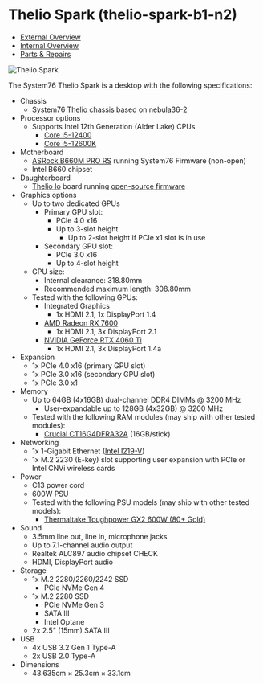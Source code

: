 # Thelio Spark (thelio-spark-b1-n2)

- [External Overview](./external-overview.md)
- [Internal Overview](./internal-overview.md)
- [Parts & Repairs](./repairs.md)

![Thelio Spark](./img/thelio-spark-b1-n2.webp)

The System76 Thelio Spark is a desktop with the following specifications:

- Chassis
    - System76 [Thelio chassis](https://github.com/system76/thelio/tree/ba8d6375083abb3145980f8522aa97ca6e9f08fb/Thelio%20Mira%5CSpark%20(nebula36)) based on nebula36-2
- Processor options
    - Supports Intel 12th Generation (Alder Lake) CPUs
        - [Core i5-12400](https://ark.intel.com/content/www/us/en/ark/products/134586/intel-core-i512400-processor-18m-cache-up-to-4-40-ghz.html)
        - [Core i5-12600K](https://ark.intel.com/content/www/us/en/ark/products/134589/intel-core-i512600k-processor-20m-cache-up-to-4-90-ghz.html)
- Motherboard
    - [ASRock B660M PRO RS](https://www.asrock.com/mb/Intel/B660m%20Pro%20RS/index.asp#Specification) running System76 Firmware (non-open)
    - Intel B660 chipset
- Daughterboard
    - [Thelio Io](https://github.com/system76/thelio-io) board running [open-source firmware](https://github.com/system76/thelio-io-firmware)
- Graphics options
    - Up to two dedicated GPUs
        - Primary GPU slot:
            - PCIe 4.0 x16
            - Up to 3-slot height
                - Up to 2-slot height if PCIe x1 slot is in use
        - Secondary GPU slot:
            - PCIe 3.0 x16
            - Up to 4-slot height
    - GPU size:
        - Internal clearance: 318.80mm
        - Recommended maximum length: 308.80mm
    - Tested with the following GPUs:
        - Integrated Graphics
            - 1x HDMI 2.1, 1x DisplayPort 1.4
        - [AMD Radeon RX 7600](https://www.amd.com/en/products/graphics/amd-radeon-rx-7600#product-specs)
            - 1x HDMI 2.1, 3x DisplayPort 2.1
        - [NVIDIA GeForce RTX 4060 Ti](https://www.nvidia.com/en-us/geforce/graphics-cards/40-series/rtx-4060-4060ti/#specs)
            - 1x HDMI 2.1, 3x DisplayPort 1.4a
- Expansion
    - 1x PCIe 4.0 x16 (primary GPU slot)
    - 1x PCIe 3.0 x16 (secondary GPU slot)
    - 1x PCIe 3.0 x1
- Memory
    - Up to 64GB (4x16GB) dual-channel DDR4 DIMMs @ 3200 MHz
        - User-expandable up to 128GB (4x32GB) @ 3200 MHz
    - Tested with the following RAM modules (may ship with other tested modules):
        - [Crucial CT16G4DFRA32A](https://www.crucial.com/memory/ddr4/ct16g4dfra32a#spec) (16GB/stick)
- Networking
    - 1x 1-Gigabit Ethernet ([Intel I219-V](https://www.intel.com/content/www/us/en/products/sku/82186/intel-ethernet-connection-i219v/specifications.html))
    - 1x M.2 2230 (E-key) slot supporting user expansion with PCIe or Intel CNVi wireless cards
- Power
    - C13 power cord
    - 600W PSU
    - Tested with the following PSU models (may ship with other tested models):
        - [Thermaltake Toughpower GX2 600W (80+ Gold)](https://thermaltakeusa.com/products/toughpower-gx2-600w-ps-tpd-0600nnfagu-2#tab-label-specification)
- Sound
    - 3.5mm line out, line in, microphone jacks
    - Up to 7.1-channel audio output
    - Realtek ALC897 audio chipset CHECK
    - HDMI, DisplayPort audio
- Storage
    - 1x M.2 2280/2260/2242 SSD
        - PCIe NVMe Gen 4
    - 1x M.2 2280 SSD
        - PCIe NVMe Gen 3
        - SATA III
        - Intel Optane
    - 2x 2.5" (15mm) SATA III
- USB
    - 4x USB 3.2 Gen 1 Type-A
    - 2x USB 2.0 Type-A
- Dimensions
    - 43.635cm × 25.3cm × 33.1cm
